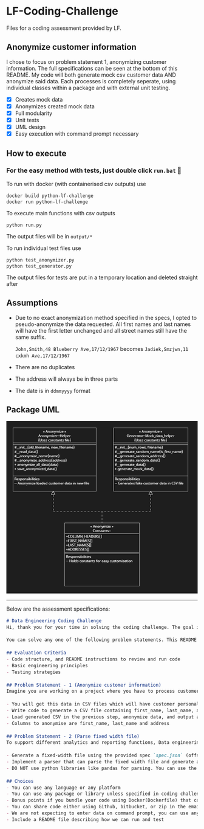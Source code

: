 # LF-Coding-Challenge
Files for a coding assessment provided by LF.

## Anonymize customer information

I chose to focus on problem statement 1, anonymizing customer information. The full specifications can be seen at the bottom of this README. My code will both generate mock csv customer data AND anonymize said data. Each processes is completely seperate, using individual classes within a package and with external unit testing.

- [x] Creates mock data
- [x] Anonymizes created mock data
- [x] Full modularity
- [x] Unit tests
- [x] UML design
- [x] Easy execution with command prompt necessary

## How to execute
### For the easy method with tests, just double click `run.bat` 📜

To run with docker (with containerised csv outputs) use
```
docker build python-lf-challenge
docker run python-lf-challenge
```

To execute main functions with csv outputs 
```
python run.py 
```

The output files will be in `output/*` 


To run individual test files use
```
python test_anonymizer.py
python test_generator.py
```
The output files for tests are put in a temporary location and deleted straight after

## Assumptions
 - Due to no exact anonymization method specified in the specs, I opted to pseudo-anonymize the data requested. All first names and last names will have the first letter unchanged and all street names still have the same suffix.

    `John,Smith,48 Blueberry Ave,17/12/1967` becomes `Jadiek,Smzjwn,11 cxkmh Ave,17/12/1967`

 - There are no duplicates
 - The address will always be in three parts
 - The date is in `ddmmyyyy` format

## Package UML
![Uml diagram](anonymizeUML.png "the anonymize package uml")

---

Below are the assessment specifications:
```md
# Data Engineering Coding Challenge
Hi, thank you for your time in solving the coding challenge. The goal is to see how your approach to problem-solving, and how you structure your code and hand it over to the team for review.

You can solve any one of the following problem statements. This README describes evaluation criteria, problem statements, and also some of the choices which you might have to make. If you need any further information, please reach out we are happy to help.

## Evaluation Criteria
- Code structure, and README instructions to review and run code
- Basic engineering principles
- Testing strategies

## Problem Statement - 1 (Anonymize customer information)
Imagine you are working on a project where you have to process customer data and generate insights. Considering this data has customer information and to generate insights, multiple teams will be using this data. To ensure we handle customer information with care, and not make it visible to everyone on the team one requirement is to anonymize customer information before it's loaded into the warehouse for insights generation.

- You will get this data in CSV files which will have customer personal information like first_name, last_name, address, date_of_birth
- Write code to generate a CSV file containing first_name, last_name, address, date_of_birth
- Load generated CSV in the previous step, anonymize data, and output anonymized data to a different file
- Columns to anonymise are first_name, last_name and address

## Problem Statement - 2 (Parse fixed width file)
To support different analytics and reporting functions, Data engineering teams often work with data coming from different systems. All of the systems don't support the same file formats. Consider one system can only send data in fixed-width file format, and to be able to load this data into a database you have to convert it into a CSV file format.

- Generate a fixed-width file using the provided spec `spec.json` (offset provided in the spec file represent the length of each field)
- Implement a parser that can parse the fixed width file and generate a delimited CSV file
- DO NOT use python libraries like pandas for parsing. You can use the standard library to write out a CSV file

## Choices
- You can use any language or any platform
- You can use any package or library unless specified in coding challenge
- Bonus points if you bundle your code using Docker(Dockerfile) that can be used to run the code
- You can share code either using Github, bitbucket, or zip in the email
- We are not expecting to enter data on command prompt, you can use any faker library to generate mock data
- Include a README file describing how we can run and test
```